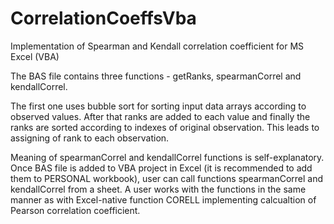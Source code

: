 # CorrelationCoeffsVba

Implementation of Spearman and Kendall correlation coefficient for MS Excel (VBA)

The BAS file contains three functions - getRanks, spearmanCorrel and kendallCorrel.

The first one uses bubble sort for sorting input data arrays according to observed values.
After that ranks are added to each value and finally the ranks are sorted according to indexes
of original observation. This leads to assigning of rank to each observation.

Meaning of spearmanCorrel and kendallCorrel functions is self-explanatory.
Once BAS file is added to VBA project in Excel (it is recommended to add them to PERSONAL workbook),
user can call functions spearmanCorrel and kendallCorrel from a sheet.
A user works with the functions in the same manner as with Excel-native function CORELL implementing
calcualtion of Pearson correlation coefficient.
